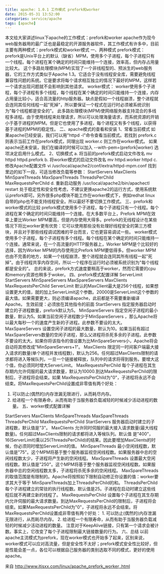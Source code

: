 ```yaml
---
title: apache: 1.0.1 工作模式 prefork和worker
date: 2015-05-31 13:52:00
categories: service/apache
tags: [apache]
---
```


本文给大家讲述linux下apache的工作模式：prefork和worker
apache作为现今web服务器用的最广泛也是最稳定的开源服务器软件，其工作模式有许多中，目前主要有两种模式：prefork模式和worker模式
一、两种模式
prefork模式：
prefork是Unix平台上的默认（缺省）MPM，使用多个子进程，每个子进程只有一个线程。每个进程在某个确定的时间只能维持一个连接，效率高，但内存占用量比较大。
这个多路处理模块(MPM)实现了一个非线程型的、预派生的web服务器，它的工作方式类似于Apache 1.3。它适合于没有线程安全库，需要避免线程兼容性问题的系统。它是要求将每个请求相互独立的情况下最好的MPM，这样若一个请求出现问题就不会影响到其他请求。
worker模式：
worker使用多个子进程，每个子进程有多个线程，每个线程在某个确定的时间只能维持一个连接，内存占用量比较小，适合高流量的http服务器。缺点是假如一个线程崩溃，整个进程就会连同其任何线程一起"死掉"，所以要保证一个程式在运行时必须被系统识别为"每个线程都是安全的"。
此多路处理模块(MPM)使网络服务器支持混合的多线程多进程。由于使用线程来处理请求，所以可以处理海量请求，而系统资源的开销小于基于进程的MPM。但是它也使用了多进程，每个进程又有多个线程，以获得基于进程的MPM的稳定性。
二、apache模式的查看和安装
1、常看当前模式
如果apache已经安装，我们可以用"httpd -l"命令查看当前模式。若找到 prefork.c 则表示当前工作在prefork模式，同理出现 worker.c 则工作在worker模式。
如果apache还未安装，我们在编译的时候可以加入 --with-pem=(prefork|worker) 选项决定启用什么模式。
2、切换模式
a. 将当前的prefork模式启动文件改名
mv httpd httpd.prefork
b. 将worker模式的启动文件改名
mv httpd.worker httpd
c. 修改Apache配置文件
vi /usr/local/apache2/conf/extra/httpd-mpm.conf
找到里边的如下一段，可适当修改负载等参数：
<IfModule mpm_worker_module>
StartServers 
MaxClients 
MinSpareThreads 
MaxSpareThreads 
ThreadsPerChild 
MaxRequestsPerChild 
</IfModule>
d. 重新启动服务
/usr/local/apache2/bin/apachectl restart
处于稳定性和安全性考虑，不建议更换apache2的运行方式，使用系统默认prefork即可。另外很多php模块不能工作在worker模式下，例如redhat linux自带的php也不能支持线程安全。所以最好不要切换工作模式。
三、prefork和worker模式的比较
prefork模式使用多个子进程，每个子进程只有一个线程。每个进程在某个确定的时间只能维持一个连接。在大多数平台上，Prefork MPM在效率上要比Worker MPM要高，但是内存使用大得多。prefork的无线程设计在某些情况下将比worker更有优势：它可以使用那些没有处理好线程安全的第三方模块，并且对于那些线程调试困难的平台而言，它也更容易调试一些。
worker模式使用多个子进程，每个子进程有多个线程。每个线程在某个确定的时间只能维持一个连接。通常来说，在一个高流量的HTTP服务器上，Worker MPM是个比较好的选择，因为Worker MPM的内存使用比Prefork MPM要低得多。但worker MPM也由不完善的地方，如果一个线程崩溃，整个进程就会连同其所有线程一起"死掉"。由于线程共享内存空间，所以一个程序在运行时必须被系统识别为"每个线程都是安全的"。
总的来说，prefork方式速度要稍高于worker，然而它需要的cpu和memory资源也稍多于woker。
四、prefork模式配置详解
<IfModule mpm_prefork_module>
ServerLimit 
StartServers 
MinSpareServers 
MaxSpareServers 
MaxClients 
MaxRequestsPerChild 
</IfModule>
ServerLimit
默认的MaxClient最大是256个线程，如果想设置更大的值，就的加上ServerLimit这个参数。20000是ServerLimit这个参数的最大值。如果需要更大，则必须编译apache，此前都是不需要重新编译Apache。
生效前提：必须放在其他指令的前面
StartServers
指定服务器启动时建立的子进程数量，prefork默认为5。
MinSpareServers
指定空闲子进程的最小数量，默认为5。如果当前空闲子进程数少于MinSpareServers ，那么Apache将以最大每秒一个的速度产生新的子进程。此参数不要设的太大。
MaxSpareServers
设置空闲子进程的最大数量，默认为10。如果当前有超过MaxSpareServers数量的空闲子进程，那么父进程将杀死多余的子进程。此参数不要设的太大。如果你将该指令的值设置为比MinSpareServers小，Apache将会自动将其修改成"MinSpareServers+1"。
MaxClients
限定同一时间客户端最大接入请求的数量(单个进程并发线程数)，默认为256。任何超过MaxClients限制的请求都将进入等候队列，一旦一个链接被释放，队列中的请求将得到服务。要增大这个值，你必须同时增大ServerLimit。
MaxRequestsPerChild
每个子进程在其生存期内允许伺服的最大请求数量，默认为10000.到达MaxRequestsPerChild的限制后，子进程将会结束。如果 MaxRequestsPerChild为"0"，子进程将永远不会结束。将MaxRequestsPerChild设置成非零值有两个好处：
1. 可以防止(偶然的)内存泄漏无限进行，从而耗尽内存。
2. 给进程一个有限寿命，从而有助于当服务器负载减轻的时候减少活动进程的数量。
五、worker模式配置详解
<IfModule mpm_worker_module>
StartServers 
MaxClients 
MinSpareThreads 
MaxSpareThreads 
ThreadsPerChild 
MaxRequestsPerChild 
</IfModule>
StartServers
服务器启动时建立的子进程数，默认值是"3"。
MaxClients
允许同时伺服的最大接入请求数量(最大线程数量)。任何超过MaxClients限制的请求都将进入等候队列。默认值 是"400"，16(ServerLimit)乘以25(ThreadsPerChild)的结果。因此要增加MaxClients的时候，你必须同时增加ServerLimit的值。
MinSpareThreads
最小空闲线程数，默认值是"75"。这个MPM将基于整个服务器监视空闲线程数。如果服务器中总的空闲线程数太少，子进程将产生新的空闲线程。
MaxSpareThreads
设置最大空闲线程数。默认值是"250"。这个MPM将基于整个服务器监视空闲线程数。如果服务器中总的空闲线程数太多，子进程将杀死多余的空闲线程。 MaxSpareThreads的取值范围是有限制的。Apache将按照如下限制自动修正你设置的值：worker要求其大于等于 MinSpareThreads加上ThreadsPerChild的和。
ThreadsPerChild
每个子进程建立的常驻的执行线程数。默认值是25。子进程在启动时建立这些线程后就不再建立新的线程了。
MaxRequestsPerChild
设置每个子进程在其生存期内允许伺服的最大请求数量。到达MaxRequestsPerChild的限制后，子进程将会结束。如果MaxRequestsPerChild为"0"，子进程将永远不会结束。将MaxRequestsPerChild设置成非零值有两个好处：
1. 可以防止(偶然的)内存泄漏无限进行，从而耗尽内存。
2. 给进程一个有限寿命，从而有助于当服务器负载减轻的时候减少活动进程的数量。
注意对于KeepAlive链接，只有第一个请求会被计数。事实上，它改变了每个子进程限制最大链接数量的行为。
六、总结
以前apache主流模式为prefork，现在worker模式也开始多了起来，区别来说，worker模式可以应对高流量，但是安全性不太好；prefork模式安全性比较好，但是性能会差一点，各位可以根据自己服务器的类别选取不同的模式，更好的使用apache。
 
来自 <http://www.itjsxx.com/linux/apache_prefork_worker,.html> 
